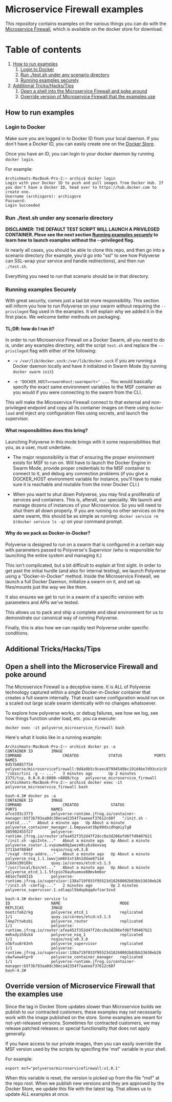 # Microservice Firewall examples

This repository contains examples on the various things you can do with
the [Microservice Firewall](https://store.docker.com/images/microservice-firewall?tab=description),
which is available on the docker store for download.

# Table of contents

1. [How to run examples](#how-to-run-examples)
    1. [Login to Docker](#login-to-docker)
    2. [Run ./test.sh under any scenario directory](#run-testsh-under-any-scenario-directory)
    3. [Running examples securely](#running-examples-securely)
2. [Additional Tricks/Hacks/Tips](#additional-trickshackstips)
    1. [Open a shell into the Microservice Firewall and poke around](#open-a-shell-into-the-microservice-firewall-and-poke-around)
    2. [Override version of Microservice Firewall that the examples use](#override-version-of-microservice-firewall-that-the-examples-use)

## How to run examples

### Login to Docker

Make sure you are logged in to Docker ID from your local daemon. If you
don't have a Docker ID, you can easily create one on the
[Docker Store](https://store.docker.com/).

Once you have an ID, you can login to your docker daemon by running
 `docker login`.

For example:
```
Archishmats-MacBook-Pro-2:~ archis$ docker login
Login with your Docker ID to push and pull images from Docker Hub. If you don't have a Docker ID, head over to https://hub.docker.com to create one.
Username (archisgore): archisgore
Password:
Login Succeeded
```

### Run ./test.sh under any scenario directory

**DISCLAIMER: THE DEFAULT TEST SCRIPT WILL LAUNCH A PRIVILEGED
CONTAINER. Plese see the next section
[Running examples securely](#running-examples-securely) to learn how
to launch examples without the --privileged flag.**

In nearly all cases, you should be able to clone this repo, and then go
into a scenario directory (for example, you'd go into "ssl" to see how
Polyverse can SSL-wrap your service and handle redirections), and then
run `./test.sh`.

Everything you need to run that scenario should be in that directory.

### Running examples Securely

With great security, comes just a tad bit more responsibility. This
section will inform you how to run Polyverse on your swarm without
requiring the `--privileged` flag used in the examples. It will
explain why we added it in the first place. We welcome better methods
on packaging.

#### TL;DR: how do I run it?

In order to run Microservice Firewall on a Docker Swarm, all you need to
do is, under any examples directory, edit the script `test.sh` and
replace the `--privileged` flag with either of the following:
 * `-v /var/lib/docker.sock:/var/lib/docker.sock` if you are running
 a Docker daemon locally and have it initialized in Swarm Mode (by
 running `docker swarm init`)

 * `-e "DOCKER_HOST=<swarmhost:swarmport>" ...` You would basically
 specify the exact same environment variables to the MSF container as
 you would if you were connecting to the swarm from the CLI.

This will make the Microservice Firewall connect to that external and
non-privileged endpoint and copy all its container images on there
using `docker load` and inject any configuration files using secrets,
and launch the supervisor.

#### What responsibilities does this bring?

Launching Polyverse in this mode brings with it some responsibilities
that you, as a user, must undertake.

* The major responsibility is that of ensuring the proper environment
exists for MSF to run on. Will have to launch the Docker Engine in
Swarm Mode, provide proper credentials to the MSF container to connect
to it, and debug any connection problems (if you give a DOCKER_HOST
environment variable for instance, you'll have to make sure it is
reachable and routable from the inner Docker CLI.)

* When you want to shut down Polyverse, you may find a proliferatio of
services and containers. This is, afterall, our speciality. We launch
and manage dozens of instances of your Microservice. So you will
need to shut them all down properly. If you are running no other
services on the same swarm, this should be as simple as running:
`docker service rm $(docker service ls -q)` on your command prompt.


#### Why do we pack as Docker-in-Docker?

Polyverse is designed to run on a swarm that is configured in a certain
way with parameters passed to Polyverse's Supervisor (who is
responsible for launching the entire system and managing it.)

This isn't complicated, but a bit difficult to explain at first sight.
In order to get past the initial hurdle (and also for internal testing),
we launch Polyverse using a "Docker-in-Docker" method. Inside the
Microservice Firewall, we launch a full Docker Daemon, initialize a
swarm on it, and set up files/mounts just the way we like them.

It also ensures we get to run in a swarm of a specific version with
parameters and APIs we've tested.

This allows us to pack and ship a complete and ideal environment for
us to demonstrate our canonical way of running Polyverse.

Finally, this is also how we can rapidly test Polyverse under specific
conditions.

## Additional Tricks/Hacks/Tips

## Open a shell into the Microservice Firewall and poke around

The Microservice Firewall is a deceptive name. It is ALL of Polyverse
technology captured within a single Docker-in-Docker container
that creates a full swarm internally. That exact same configuration
would run on a scaled out large scale swarm identically with no
changes whatsoever.

To explore how polyverse works, or debug failures, see how we log,
see how things function under load, etc. you ca execute:

```
docker exec -it polyverse_microservice_firewall bash
```

Here's what it looks like in a running example:

```
Archishmats-MacBook-Pro-2:~ archis$ docker ps -a
CONTAINER ID        IMAGE                                                                     COMMAND                  CREATED             STATUS              PORTS                              NAMES
8d57b8857754        polyverse/microservicefirewall:9d4a9b5c9ceec87994549bc191d4be7d93ce1c50   "/sbin/tini -g -- ..."   3 minutes ago       Up 2 minutes        2375/tcp, 0.0.0.0:8080->8080/tcp   polyverse_microservice_firewall
Archishmats-MacBook-Pro-2:~ archis$ docker exec -it polyverse_microservice_firewall bash

bash-4.3# docker ps -a
CONTAINER ID        IMAGE                                                                                   COMMAND                  CREATED              STATUS              PORTS               NAMES
a7ce193c3773        polyverse-runtime.jfrog.io/container-manager:b5f3b793aa0dc30eca42354f7aaeeef37612c60f   "/init.sh -statsd_..."   About a minute ago   Up About a minute                       polyverse_container_manager.1.bmpywsat3bp99dscdhqmiylg8
385902455f27        polyverse-runtime.jfrog.io/router:afea452f352d47f2dcc0a3d206efd6ffd9407621              "/init.sh -apiInte..."   About a minute ago   Up About a minute                       polyverse_router.1.vvpumw60q1wez40cybi6exvaq
2711b4f0846f        nsqio/nsq:v0.3.8                                                                        "/nsqd -http-addre..."   About a minute ago   Up About a minute                       polyverse_nsq_1.1.1wwvjom6h1xt18n2ddae871a4
116de199169c        quay.io/coreos/etcd:v3.1.5                                                              "/usr/local/bin/et..."   About a minute ago   Up About a minute                       polyverse_etcd_1.1.5fcpio76auhuomxe80mvkm6or
481ecfed411b        polyverse-runtime.jfrog.io/supervisor:138a719f033f95523d18268002b83bb33630eb26          "/init.sh -config-..."   2 minutes ago        Up 2 minutes                            polyverse_supervisor.1.sdlaqsl5bdopbqqdvfzar3zxd

bash-4.3# docker service ls
ID                  NAME                          MODE                REPLICAS            IMAGE
bootcfo62rkg        polyverse_etcd_1              replicated          1/1                 quay.io/coreos/etcd:v3.1.5
l4op7ttwbzbi        polyverse_router              replicated          1/1                 polyverse-runtime.jfrog.io/router:afea452f352d47f2dcc0a3d206efd6ffd9407621
mmhxdyih4sk4        polyverse_nsq_1               replicated          1/1                 nsqio/nsq:v0.3.8
o5bfuu8r63nh        polyverse_supervisor          replicated          1/1                 polyverse-runtime.jfrog.io/supervisor:138a719f033f95523d18268002b83bb33630eb26
vbwfwow4tpr0        polyverse_container_manager   replicated          1/1                 polyverse-runtime.jfrog.io/container-manager:b5f3b793aa0dc30eca42354f7aaeeef37612c60f
bash-4.3#
```

## Override version of Microservice Firewall that the examples use

Since the tag in Docker Store updates slower than Microservice builds
we publish to our contracted customers, these examples may not
necessarily work with the image published on the store. Some examples
are meant for not-yet-released versions. Sometimes for contracted
customers, we may release patched releases or special functionality
that does not apply generally.

If you have access to our private images, then you can easily override
the MSF version used by the scripts by specifing the 'msf' variable in
your shell.

For example:
```
export msf="polyverse/microservicefirewall:v1.0.1"
```

When this variable is reset, the version is picked up from the file
"msf" at the repo root. When we publish new versions and they are
approved by the Docker Store, we update this file with the latest tag.
That allows us to update ALL examples at once.
